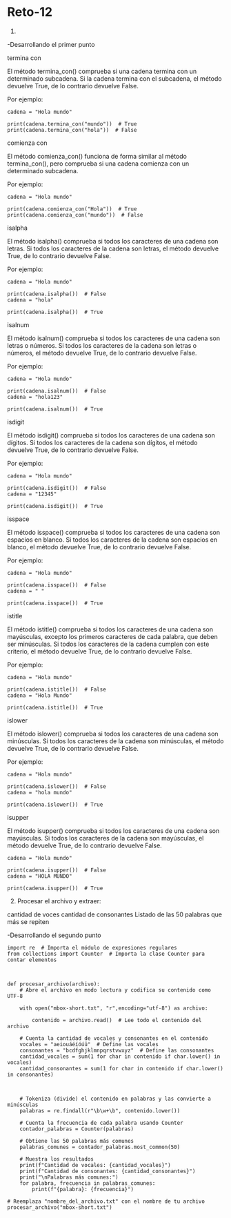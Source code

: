 # Reto-12

1. 


-Desarrollando el primer punto 

termina con

El método termina_con() comprueba si una cadena termina con un determinado subcadena. Si la cadena termina con el subcadena, el método devuelve True, de lo contrario devuelve False.

Por ejemplo:

```
cadena = "Hola mundo"

print(cadena.termina_con("mundo"))  # True
print(cadena.termina_con("hola"))  # False
```
comienza con

El método comienza_con() funciona de forma similar al método termina_con(), pero comprueba si una cadena comienza con un determinado subcadena.

Por ejemplo:

```
cadena = "Hola mundo"

print(cadena.comienza_con("Hola"))  # True
print(cadena.comienza_con("mundo"))  # False
````
isalpha

El método isalpha() comprueba si todos los caracteres de una cadena son letras. Si todos los caracteres de la cadena son letras, el método devuelve True, de lo contrario devuelve False.

Por ejemplo:

```
cadena = "Hola mundo"

print(cadena.isalpha())  # False
cadena = "hola"

print(cadena.isalpha())  # True
```
isalnum

El método isalnum() comprueba si todos los caracteres de una cadena son letras o números. Si todos los caracteres de la cadena son letras o números, el método devuelve True, de lo contrario devuelve False.

Por ejemplo:

```
cadena = "Hola mundo"

print(cadena.isalnum())  # False
cadena = "hola123"

print(cadena.isalnum())  # True
```
isdigit

El método isdigit() comprueba si todos los caracteres de una cadena son dígitos. Si todos los caracteres de la cadena son dígitos, el método devuelve True, de lo contrario devuelve False.

Por ejemplo:

```
cadena = "Hola mundo"

print(cadena.isdigit())  # False
cadena = "12345"

print(cadena.isdigit())  # True
```
isspace

El método isspace() comprueba si todos los caracteres de una cadena son espacios en blanco. Si todos los caracteres de la cadena son espacios en blanco, el método devuelve True, de lo contrario devuelve False.

Por ejemplo:

```
cadena = "Hola mundo"

print(cadena.isspace())  # False
cadena = " "

print(cadena.isspace())  # True
```
istitle

El método istitle() comprueba si todos los caracteres de una cadena son mayúsculas, excepto los primeros caracteres de cada palabra, que deben ser minúsculas. Si todos los caracteres de la cadena cumplen con este criterio, el método devuelve True, de lo contrario devuelve False.

Por ejemplo:

```
cadena = "Hola mundo"

print(cadena.istitle())  # False
cadena = "Hola Mundo"

print(cadena.istitle())  # True
```
islower

El método islower() comprueba si todos los caracteres de una cadena son minúsculas. Si todos los caracteres de la cadena son minúsculas, el método devuelve True, de lo contrario devuelve False.

Por ejemplo:

```
cadena = "Hola mundo"

print(cadena.islower())  # False
cadena = "hola mundo"

print(cadena.islower())  # True
```
isupper

El método isupper() comprueba si todos los caracteres de una cadena son mayúsculas. Si todos los caracteres de la cadena son mayúsculas, el método devuelve True, de lo contrario devuelve False.

```
cadena = "Hola mundo"

print(cadena.isupper())  # False
cadena = "HOLA MUNDO"

print(cadena.isupper())  # True
```



2. Procesar el archivo y extraer:

cantidad de voces
cantidad de consonantes
Listado de las 50 palabras que más se repiten


-Desarrollando el segundo punto
```
import re  # Importa el módulo de expresiones regulares
from collections import Counter  # Importa la clase Counter para contar elementos



def procesar_archivo(archivo):
    # Abre el archivo en modo lectura y codifica su contenido como UTF-8
     
    with open("mbox-short.txt", "r",encoding="utf-8") as archivo:

        contenido = archivo.read()  # Lee todo el contenido del archivo

    # Cuenta la cantidad de vocales y consonantes en el contenido
    vocales = "aeiouáéíóúü"  # Define las vocales
    consonantes = "bcdfghjklmnpqrstvwxyz"  # Define las consonantes
    cantidad_vocales = sum(1 for char in contenido if char.lower() in vocales)
    cantidad_consonantes = sum(1 for char in contenido if char.lower() in consonantes)



    # Tokeniza (divide) el contenido en palabras y las convierte a minúsculas
    palabras = re.findall(r"\b\w+\b", contenido.lower())

    # Cuenta la frecuencia de cada palabra usando Counter
    contador_palabras = Counter(palabras)

    # Obtiene las 50 palabras más comunes
    palabras_comunes = contador_palabras.most_common(50)

    # Muestra los resultados
    print(f"Cantidad de vocales: {cantidad_vocales}")
    print(f"Cantidad de consonantes: {cantidad_consonantes}")
    print("\nPalabras más comunes:")
    for palabra, frecuencia in palabras_comunes:
        print(f"{palabra}: {frecuencia}")

# Reemplaza "nombre_del_archivo.txt" con el nombre de tu archivo
procesar_archivo("mbox-short.txt")

```

